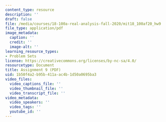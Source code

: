 ```yaml
---
content_type: resource
description: ''
draft: false
file: /media/courses/18-100a-real-analysis-fall-2020/mit18_100af20_hw9.pdf
file_type: application/pdf
image_metadata:
  caption: ''
  credit: ''
  image-alt: ''
learning_resource_types:
- Problem Sets
license: https://creativecommons.org/licenses/by-nc-sa/4.0/
resourcetype: Document
title: Assignment 9 (PDF)
uid: 1b50f4a2-b95b-411a-ac4b-1d50a0695ba3
video_files:
  video_captions_file: ''
  video_thumbnail_file: ''
  video_transcript_file: ''
video_metadata:
  video_speakers: ''
  video_tags: ''
  youtube_id: ''
---
```

